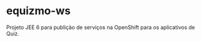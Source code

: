 equizmo-ws
==========

Projeto JEE 6 para publição de serviços na OpenShift para os aplicativos de Quiz. 